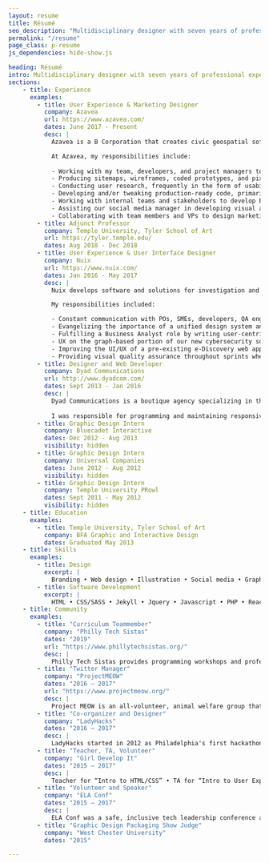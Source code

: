 ```yaml
---
layout: resume
title: Résumé
seo_description: "Multidisciplinary designer with seven years of professional experience and demonstrated proficiency as a frontend web developer and software designer."
permalink: "/resume"
page_class: p-resume
js_dependencies: hide-show.js

heading: Résumé
intro: Multidisciplinary designer with seven years of professional experience and demonstrated proficiency as a frontend web developer and software designer.
sections:
    - title: Experience
      examples:
        - title: User Experience & Marketing Designer
          company: Azavea
          url: https://www.azavea.com/
          dates: June 2017 - Present
          desc: | 
            Azavea is a B Corporation that creates civic geospatial software and data analytics for the web. Our mission is to advance the state of the art in geospatial technology and apply it for civic, social, and environmental impact. 

            At Azavea, my responsibilities include:
            
            - Working with my team, developers, and project managers to design websites and web applications from a user-centric point of view. I work on a project from conception all the way through production.
            - Producing sitemaps, wireframes, coded prototypes, and pixel-perfect designs.
            - Conducting user research, frequently in the form of usability tests and user interviews.
            - Developing and/or tweaking production-ready code, primarily using HTML, CSS, and Javascript with an eye on accessibility and semantic markup.
            - Working with internal teams and stakeholders to develop branding for existing or new products.
            - Assisting our social media manager in developing visual assets.
            - Collaborating with team members and VPs to design marketing and internal collateral.
        - title: Adjunct Professor
          company: Temple University, Tyler School of Art
          url: https://tyler.temple.edu/
          dates: Aug 2018 - Dec 2018
        - title: User Experience & User Interface Designer
          company: Nuix
          url: https://www.nuix.com/
          dates: Jan 2016 - May 2017
          desc: |
            Nuix develops software and solutions for investigation and cybersecurity incident response.

            My responsibilities included: 

            - Constant communication with POs, SMEs, developers, QA engineers, and scrummasters in an Agile environment to produce wireframes and high-fidelity designs.
            - Evangelizing the importance of a unified design system and presenting business reasons for developing a dynamic pattern library with our frontend development team.
            - Fulfilling a Business Analyst role by writing user-centric tickets in Jira.
            - UX on the graph-based portion of our new cybersecurity software which required directly interfacing with UK-based colleagues, designing wireframes and high-fidelities alongside developers, and documenting features in Confluence for QA and those outside of the scrum team.
            - Improving the UI/UX of a pre-existing e-Discovery web application.
            - Providing visual quality assurance throughout sprints where needed.
        - title: Designer and Web Developer
          company: Dyad Communications
          url: http://www.dyadcom.com/
          dates: Sept 2013 - Jan 2016
          desc: |
            Dyad Communications is a boutique agency specializing in the delivery of web experiences for high-end architects and interior designers. My role included a significant amount of direct client interaction throughout the design, development and delivery process as well as the mentoring of Dyad’s more junior developers.
            
            I was responsible for programming and maintaining responsive websites using HTML5, CSS3, jQuery, the Sencha Touch framework, PHP and PHP-based content management systems. Beyond my day-to-day duties, I championed and managed Dyad’s migration from SVN to Git version control and the company’s transition from the ExpressionEngine content management system to WordPress.
        - title: Graphic Design Intern
          company: Bluecadet Interactive
          dates: Dec 2012 - Aug 2013
          visibility: hidden
        - title: Graphic Design Intern
          company: Universal Companies
          dates: June 2012 - Aug 2012
          visibility: hidden
        - title: Graphic Design Intern
          company: Temple University PRowl
          dates: Sept 2011 - May 2012
          visibility: hidden
    - title: Education
      examples: 
        - title: Temple University, Tyler School of Art
          company: BFA Graphic and Interactive Design
          dates: Graduated May 2013
    - title: Skills
      examples:
        - title: Design
          excerpt: |
            Branding • Web design • Illustration • Social media • Graphic design • Usability testing • User interviews • Wireframing • Pixel-perfect interface design • Photoshop • Illustrator • InDesign • AfterEffects • Sketch
        - title: Software Development
          excerpt: |
            HTML • CSS/SASS • Jekyll • Jquery • Javascript • PHP • React • GIT
    - title: Community
      examples:
        - title: "Curriculum Teammember"
          company: "Philly Tech Sistas"
          dates: "2019"
          url: "https://www.phillytechsistas.org/"
          desc: |
            Philly Tech Sistas provides programming workshops and professional development events for Black women. I joined the curriculum team for their first year of classes in 2019. On that team, provided input and feedback on courses created by other team-members, co-wrote the first part of the HTML and CSS course and co-taught the first iteration of the class.
        - title: "Twitter Manager"
          company: "ProjectMEOW"
          dates: "2016 – 2017"
          url: "https://www.projectmeow.org/"
          desc: | 
            Project MEOW is an all-volunteer, animal welfare group that helps residents humanely reduce their feral and stray cat populations. I worked with the organization as their Twitter Manager in 2016 and 2017 and worked with their Executive Director on a poster campaign.
        - title: "Co-organizer and Designer"
          company: "LadyHacks"
          dates: "2016 – 2017"
          desc: |
            LadyHacks started in 2012 as Philadelphia's first hackathon for women. I was a co-organizer in 2016 and 2017. In addition to working with the rest of the team on planning and executing the event, I was responsible for designing and developing its identity and website.
        - title: "Teacher, TA, Volunteer"
          company: "Girl Develop It"
          dates: "2015 – 2017"
          desc: |
            Teacher for “Intro to HTML/CSS” • TA for “Intro to User Experience” and “Intro to Writing SVG”
        - title: "Volunteer and Speaker"
          company: "ELA Conf"
          dates: "2015 – 2017"
          desc: |
            ELA Conf was a safe, inclusive tech leadership conference and community for adult womxn, trans men, and genderqueer people to connect. I volunteered at the conference in 2015 and 2016, and also gave two talks, one about toxic workplaces at the 2017 conference and another called “Teaching with Illustrations” in 2015.
        - title: "Graphic Design Packaging Show Judge"
          company: "West Chester University"
          dates: "2015"

---
```


